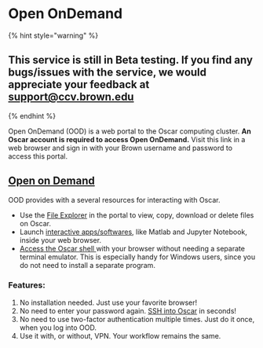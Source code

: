 # Open OnDemand

{% hint style="warning" %}
## This service is still in Beta testing. If you find any bugs/issues with the service, we would appreciate your feedback at support@ccv.brown.edu
{% endhint %}

Open OnDemand (OOD) is a web portal to the Oscar computing cluster. **An Oscar account is required to access Open OnDemand.** Visit this link in a web browser and sign in with your Brown username and password to access this portal.

## [Open on Demand](https://ood.ccv.brown.edu)

OOD provides with a several resources for interacting with Oscar.

* Use the [File Explorer](using-file-explorer-on-ood.md) in the portal to view, copy, download or delete files on Oscar.&#x20;
* Launch [interactive apps/softwares](interactive-apps-on-ood.md), like Matlab and Jupyter Notebook, inside your web browser.
* [Access the Oscar shell ](web-based-terminal-app.md)with your browser without needing a separate terminal emulator. This is especially handy for Windows users, since you do not need to install a separate program.

### Features:

1. No installation needed. Just use your favorite browser!
2. No need to enter your password again. [SSH into Oscar](web-based-terminal-app.md) in seconds!
3. No need to use two-factor authentication multiple times. Just do it once, when you log into OOD.
4. Use it with, or without, VPN. Your workflow remains the same.
